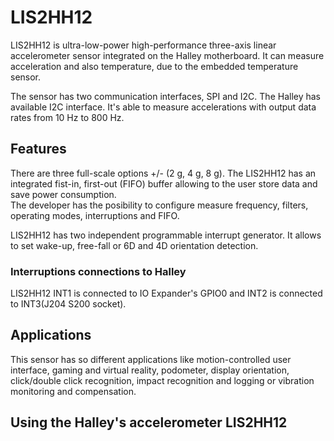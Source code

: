 # LIS2HH12  

LIS2HH12 is ultra-low-power high-performance three-axis linear accelerometer sensor integrated on the Halley motherboard. It can measure acceleration and also temperature, due to the embedded temperature sensor.  

The sensor has two communication interfaces, SPI and I2C. The Halley has available I2C interface. It's able to measure accelerations with output data rates from 10 Hz to 800 Hz.

## Features  
  
There are three full-scale options +/- (2 g, 4 g, 8 g).  The LIS2HH12 has an integrated fist-in, first-out (FIFO) buffer allowing to the user store data and save power consumption.  
The developer has the posibility to configure measure frequency, filters, operating modes, interruptions and FIFO.

LIS2HH12 has two independent programmable interrupt generator. It allows to set wake-up, free-fall or 6D and 4D orientation detection.  

### Interruptions connections to Halley  
  
LIS2HH12 INT1 is connected to IO Expander's GPIO0 and INT2 is connected to INT3(J204 S200 socket). 

## Applications  

This sensor has so different applications like motion-controlled user interface, gaming and virtual reality, podometer, display orientation, click/double click recognition, impact recognition and logging or vibration monitoring and compensation.  
  
## Using the Halley's accelerometer LIS2HH12
